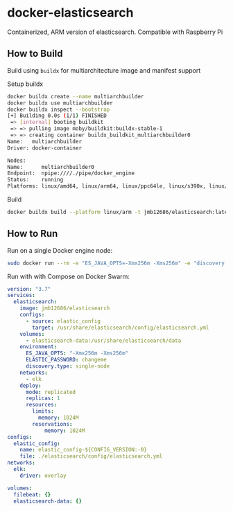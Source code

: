 # docker-elasticsearch

Containerized, ARM version of elasticsearch. Compatible with Raspberry Pi

## How to Build

Build using `buildx` for multiarchitecture image and manifest support

Setup buildx

```bash
docker buildx create --name multiarchbuilder
docker buildx use multiarchbuilder
docker buildx inspect --bootstrap
[+] Building 0.0s (1/1) FINISHED
 => [internal] booting buildkit                                                                                                                 5.7s
 => => pulling image moby/buildkit:buildx-stable-1                                                                                              4.6s
 => => creating container buildx_buildkit_multiarchbuilder0                                                                                     1.1s
Name:   multiarchbuilder
Driver: docker-container

Nodes:
Name:      multiarchbuilder0
Endpoint:  npipe:////./pipe/docker_engine
Status:    running
Platforms: linux/amd64, linux/arm64, linux/ppc64le, linux/s390x, linux/386, linux/arm/v7, linux/arm/v6
```

Build

```bash
docker buildx build --platform linux/arm -t jmb12686/elasticsearch:latest --push .
```

## How to Run

Run on a single Docker engine node:

```bash
sudo docker run --rm -e "ES_JAVA_OPTS=-Xmx256m -Xms256m" -e "discovery.type=single-node" -v ${PWD}/config/example/elasticsearch.yml:/usr/share/elasticsearch/config/elasticsearch.yml jmb12686/elasticsearch
```

Run with with Compose on Docker Swarm:

```yml
version: "3.7"
services:
  elasticsearch:
    image: jmb12686/elasticsearch
    configs:
      - source: elastic_config
        target: /usr/share/elasticsearch/config/elasticsearch.yml
    volumes:
      - elasticsearch-data:/usr/share/elasticsearch/data
    environment:
      ES_JAVA_OPTS: "-Xmx256m -Xms256m"
      ELASTIC_PASSWORD: changeme
      discovery.type: single-node
    networks:
      - elk
    deploy:
      mode: replicated
      replicas: 1
      resources:
        limits:
          memory: 1024M
        reservations:
            memory: 1024M
configs:
  elastic_config:
    name: elastic_config-${CONFIG_VERSION:-0}
    file: ./elasticsearch/config/elasticsearch.yml
networks:
  elk:
    driver: overlay

volumes:
  filebeat: {}
  elasticsearch-data: {}
```
